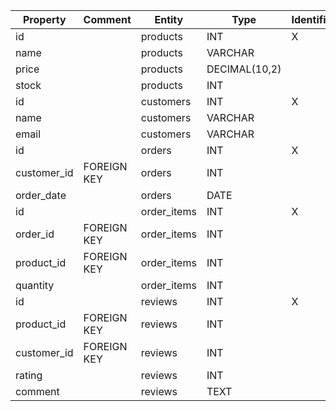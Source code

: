 | Property    | Comment     | Entity      | Type          | Identifier |
| ----------- | ----------- | ----------- | ------------- | ---------- |
| id          |             | products    | INT           | X          |
| name        |             | products    | VARCHAR       |            |
| price       |             | products    | DECIMAL(10,2) |            |
| stock       |             | products    | INT           |            |
| id          |             | customers   | INT           | X          |
| name        |             | customers   | VARCHAR       |            |
| email       |             | customers   | VARCHAR       |            |
| id          |             | orders      | INT           | X          |
| customer_id | FOREIGN KEY | orders      | INT           |            |
| order_date  |             | orders      | DATE          |            |
| id          |             | order_items | INT           | X          |
| order_id    | FOREIGN KEY | order_items | INT           |            |
| product_id  | FOREIGN KEY | order_items | INT           |            |
| quantity    |             | order_items | INT           |            |
| id          |             | reviews     | INT           | X          |
| product_id  | FOREIGN KEY | reviews     | INT           |            |
| customer_id | FOREIGN KEY | reviews     | INT           |            |
| rating      |             | reviews     | INT           |            |
| comment     |             | reviews     | TEXT          |            |

